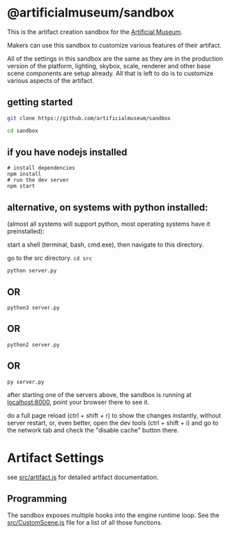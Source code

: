 # @artificialmuseum/sandbox

This is the artifact creation sandbox for the [Artificial Museum](https://artificialmuseum.com).

Makers can use this sandbox to customize various features of their artifact.

All of the settings in this sandbox are the same as they are in the production version of the platform,
lighting, skybox, scale, renderer and other base scene components are setup already.
All that is left to do is to customize various aspects of the artifact.

## getting started

```bash
git clone https://github.com/artificialmuseum/sandbox

cd sandbox
```

## if you have nodejs installed
```
# install dependencies
npm install
# run the dev server
npm start
```

## alternative, on systems with python installed:
(almost all systems will support python, most operating systems have it preinstalled):

start a shell (terminal, bash, cmd.exe), then navigate to this directory.

go to the src directory.
`cd src`

`python server.py`
## OR
`python3 server.py`
## OR
`python2 server.py`
## OR
`py server.py`

after starting one of the servers above, the sandbox is running at [localhost:8000](http://localhost:8000), point your browser there to see it.

do a full page reload (ctrl + shift + r) to show the changes instantly, without server restart,
or, even better, open the dev tools (ctrl + shift + i) and go to the network tab and check the "disable cache" button there.

# Artifact Settings
see [src/artifact.js](https://github.com/artificialmuseum/sandbox/blob/master/src/examples/documented/artifact.js) for detailed artifact documentation.


## Programming

The sandbox exposes multiple hooks into the engine runtime loop.
See the
[src/CustomScene.js](https://github.com/artificialmuseum/sandbox/blob/master/src/examples/documented/CustomScene.js)
file for a list of all those functions.
